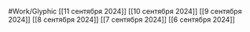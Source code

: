 #Work/Glyphic
[[11 сентября 2024]]
[[10 сентября 2024]]
[[9 сентября 2024]]
[[8 сентября 2024]]
[[7 сентября 2024]]
[[6 сентября 2024]]